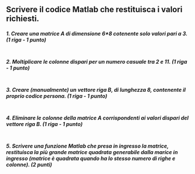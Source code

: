 ## Scrivere il codice Matlab che restituisca i valori richiesti.

##### 1. Creare una matrice A di dimensione 6*8 cotenente solo valori pari a 3. (1 riga - 1 punto)

```matlab
```

##### 2. Moltiplicare le colonne dispari per un numero casuale tra 2 e 11. (1 riga - 1 punto)

```matlab
```

##### 3. Creare (manualmente) un vettore riga B, di lunghezza 8, contenente il proprio codice persona. (1 riga - 1 punto)

```matlab
```

##### 4. Eliminare le colonne della matrice A corrispondenti ai valori dispari del vettore riga B. (1 riga - 1 punto)

```matlab
```

##### 5. Scrivere una funzione Matlab che presa in ingresso la matrice, restituisca la più grande matrice quadrata generabile dalla marice in ingresso (matrice è quadrata quando ha lo stesso numero di righe e colonne). (2 punti)

```matlab
```